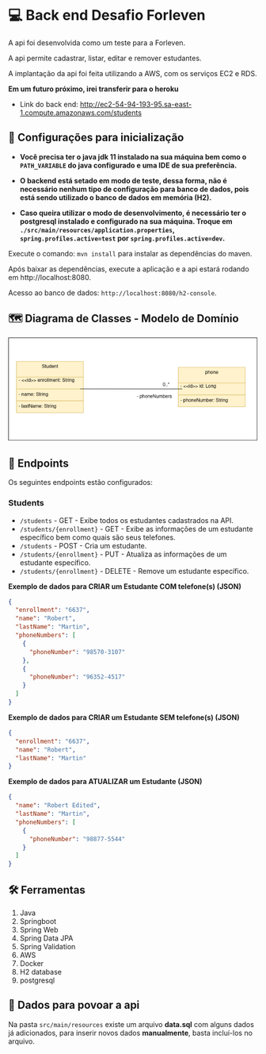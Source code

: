 # 💻 Back end Desafio Forleven

A api foi desenvolvida como um teste para a Forleven. 

A api permite cadastrar, listar, editar e remover estudantes. 

A implantação da api foi feita utilizando a AWS, com os serviços EC2 e RDS.

**Em um futuro próximo, irei transferir para o heroku**

- Link do back end: http://ec2-54-94-193-95.sa-east-1.compute.amazonaws.com/students

## 🔌 Configurações para inicialização
- **Você precisa ter o java jdk 11 instalado na sua máquina bem como o `PATH_VARIABLE` do
java configurado e uma IDE de sua preferência.**

- **O backend está setado em modo de teste, dessa forma, não é necessário nenhum tipo de
configuração para banco de dados, pois está sendo utilizado o banco de dados em memória (H2).**

- **Caso queira utilizar o modo de desenvolvimento, é necessário ter o postgresql instalado e
configurado na sua máquina. Troque em `./src/main/resources/application.properties`, `spring.profiles.active=test` por `spring.profiles.active=dev`.**

Execute o comando: `mvn install` para instalar as dependências do maven.

Após baixar as dependências, execute a aplicação e a api estará rodando em http://localhost:8080.

Acesso ao banco de dados: `http://localhost:8080/h2-console`.

## 🗺️ Diagrama de Classes - Modelo de Domínio

![diagrama](images/diagrama.png)

## 📌 Endpoints

Os seguintes endpoints estão configurados:

### Students

- `/students` - GET - Exibe todos os estudantes cadastrados na API.
- `/students/{enrollment}` - GET - Exibe as informações de um estudante específico bem como quais são seus telefones.
- `/students` - POST - Cria um estudante.
- `/students/{enrollment}` - PUT - Atualiza as informações de um estudante específico.
- `/students/{enrollment}` - DELETE - Remove um estudante específico.

**Exemplo de dados para CRIAR um Estudante COM telefone(s) (JSON)**

```json
{
  "enrollment": "6637",
  "name": "Robert",
  "lastName": "Martin",
  "phoneNumbers": [
    {
      "phoneNumber": "98570-3107"
    },
    {
      "phoneNumber": "96352-4517"
    }
  ]
}
```

**Exemplo de dados para CRIAR um Estudante SEM telefone(s) (JSON)**

```json
{
  "enrollment": "6637",
  "name": "Robert",
  "lastName": "Martin"
}
```

**Exemplo de dados para ATUALIZAR um Estudante (JSON)**

```json
{
  "name": "Robert Edited",
  "lastName": "Martin",
  "phoneNumbers": [
    {
      "phoneNumber": "98877-5544"
    }
  ]
}
```

## 🛠️ Ferramentas

1. Java
2. Springboot
3. Spring Web   
4. Spring Data JPA
5. Spring Validation
6. AWS
7. Docker
8. H2 database
9. postgresql

## 💾 Dados para povoar a api

Na pasta `src/main/resources` existe um arquivo **data.sql** com alguns dados já adicionados, para
inserir novos dados **manualmente**, basta incluí-los no arquivo. 
